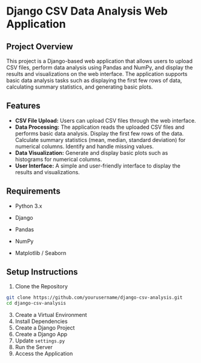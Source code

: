# Django CSV Data Analysis Web Application

## Project Overview

This project is a Django-based web application that allows users to upload CSV files, perform data analysis using Pandas and NumPy, and display the results and visualizations on the web interface. The application supports basic data analysis tasks such as displaying the first few rows of data, calculating summary statistics, and generating basic plots.

## Features

+ **CSV File Upload:** Users can upload CSV files through the web interface.
+ **Data Processing:** The application reads the uploaded CSV files and performs basic data analysis. Display the first few rows of the data. Calculate summary statistics (mean, median, standard deviation) for numerical columns. Identify and handle missing values.
+ **Data Visualization:** Generate and display basic plots such as histograms for numerical columns.
+ **User Interface:** A simple and user-friendly interface to display the results and visualizations.

## Requirements

- Python 3.x
* Django
+ Pandas
- NumPy
+ Matplotlib / Seaborn

## Setup Instructions

1. Clone the Repository
```bash
git clone https://github.com/yourusername/django-csv-analysis.git
cd django-csv-analysis
```
3. Create a Virtual Environment
4. Install Dependencies
5. Create a Django Project
6. Create a Django App
7. Update `settings.py`
8. Run the Server
9. Access the Application

